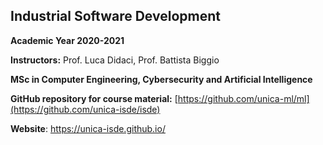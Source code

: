 ## Industrial Software Development
**Academic Year 2020-2021**

**Instructors:** Prof. Luca Didaci, Prof. Battista Biggio

**MSc in Computer Engineering, Cybersecurity and Artificial Intelligence**

**GitHub repository for course material:** [https://github.com/unica-ml/ml](https://github.com/unica-isde/isde)

**Website**: https://unica-isde.github.io/
